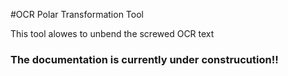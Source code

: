 #OCR Polar Transformation Tool

This tool alowes to unbend the screwed OCR text

### The documentation is currently under construcution!!

